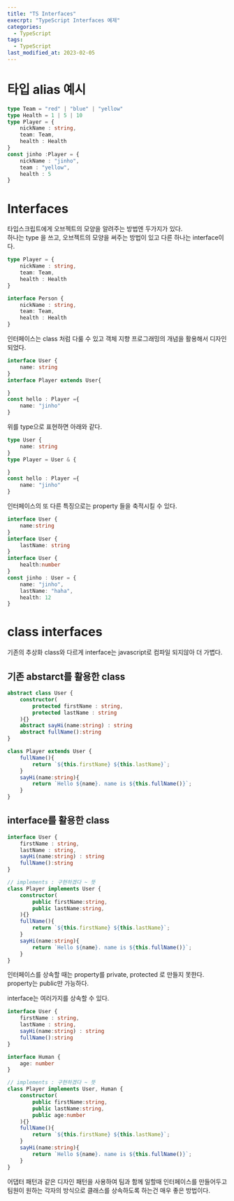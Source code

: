 ```yaml
---
title: "TS Interfaces"
execrpt: "TypeScript Interfaces 예제"
categories:
  - TypeScript
tags:
  - TypeScript
last_modified_at: 2023-02-05
---
```


# 타입 alias 예시

```ts
type Team = "red" | "blue" | "yellow"
type Health = 1 | 5 | 10
type Player = {
    nickName : string,
    team: Team,
    health : Health
}
const jinho :Player = {
    nickName : "jinho",
    team : "yellow",
    health : 5
}
```

# Interfaces
타입스크립트에게 오브젝트의 모양을 알려주는 방법엔 두가지가 있다.  
하나는 type 을 쓰고, 오브젝트의 모양을 써주는 방법이 있고 다른 하나는 interface이다.

```ts
type Player = {
    nickName : string,
    team: Team,
    health : Health
}

interface Person {
    nickName : string,
    team: Team,
    health : Health
}
```

인터페이스는 class 처럼 다룰 수 있고 객체 지향 프로그래밍의 개념을 활용해서 디자인되었다.
```ts
interface User {
    name: string
}
interface Player extends User{

}
const hello : Player ={
    name: "jinho"
}
```

위를 type으로 표현하면 아래와 같다.
```ts
type User {
    name: string
}
type Player = User & {

}
const hello : Player ={
    name: "jinho"
}
```

인터페이스의 또 다른 특징으로는 property 들을 축적시킬 수 있다.

```ts
interface User {
    name:string
}
interface User {
    lastName: string
}
interface User {
    health:number
}
const jinho : User = {
    name: "jinho",
    lastName: "haha",
    health: 12
}
```

# class interfaces

기존의 추상화 class와 다르게 interface는 javascript로 컴파일 되지않아 더 가볍다.  

## 기존 abstarct를 활용한 class

```ts
abstract class User {
    constructor(
        protected firstName : string,
        protected lastName : string
    ){}
    abstract sayHi(name:string) : string
    abstract fullName():string
}

class Player extends User {
    fullName(){
        return `${this.firstName} ${this.lastName}`;
    }
    sayHi(name:string){
        return `Hello ${name}. name is ${this.fullName()}`;
    }
}
```

## interface를 활용한 class

```ts
interface User {
    firstName : string,
    lastName : string,
    sayHi(name:string) : string
    fullName():string
}

// implements : 구현하겠다 ~ 뜻
class Player implements User {
    constructor(
        public firstName:string,
        public lastName:string,
    ){}
    fullName(){
        return `${this.firstName} ${this.lastName}`;
    }
    sayHi(name:string){
        return `Hello ${name}. name is ${this.fullName()}`;
    }
}
```
인터페이스를 상속할 때는 property를 private, protected 로 만들지 못한다.  
property는 public만 가능하다.  

interface는 여러가지를 상속할 수 있다.
```ts
interface User {
    firstName : string,
    lastName : string,
    sayHi(name:string) : string
    fullName():string
}

interface Human {
    age: number
}

// implements : 구현하겠다 ~ 뜻
class Player implements User, Human {
    constructor(
        public firstName:string,
        public lastName:string,
        public age:number
    ){}
    fullName(){
        return `${this.firstName} ${this.lastName}`;
    }
    sayHi(name:string){
        return `Hello ${name}. name is ${this.fullName()}`;
    }
}
```
어댑터 패턴과 같은 디자인 패턴을 사용하여 팀과 함께 일할때 인터페이스를 만들어두고 팀원이 원하는 각자의 방식으로 클래스를 상속하도록 하는건 매우 좋은 방법이다.  

